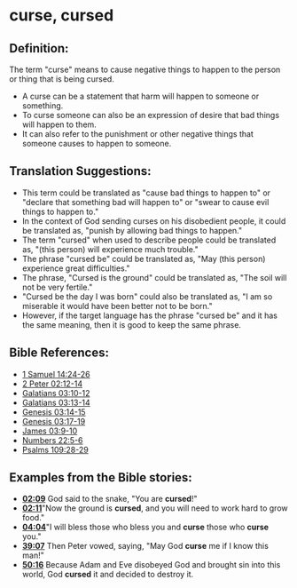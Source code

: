 # curse, cursed #

## Definition: ##

The term "curse" means to cause negative things to happen to the person or thing that is being cursed.

* A curse can be a statement that harm will happen to someone or something.
* To curse someone can also be an expression of desire that bad things will happen to them.
* It can also refer to the punishment or other negative things that someone causes to happen to someone.

## Translation Suggestions: ##

* This term could be translated as "cause bad things to happen to" or "declare that something bad will happen to" or "swear to cause evil things to happen to."
* In the context of God sending curses on his disobedient people, it could be translated as, "punish by allowing bad things to happen."
* The term "cursed" when used to describe people could be translated as, "(this person) will experience much trouble."
* The phrase "cursed be" could be translated as, "May (this person) experience great difficulties."
* The phrase, "Cursed is the ground" could be translated as, "The soil will not be very fertile."
* "Cursed be the day I was born" could also be translated as, "I am so miserable it would have been better not to be born."
* However, if the target language has the phrase "cursed be" and it has the same meaning, then it is good to keep the same phrase.



## Bible References: ##

* [1 Samuel 14:24-26](en/tn/1sa/help/14/24)
* [2 Peter 02:12-14](en/tn/2pe/help/02/12)
* [Galatians 03:10-12](en/tn/gal/help/03/10)
* [Galatians 03:13-14](en/tn/gal/help/03/13)
* [Genesis 03:14-15](en/tn/gen/help/03/14)
* [Genesis 03:17-19](en/tn/gen/help/03/17)
* [James 03:9-10](en/tn/jas/help/03/09)
* [Numbers 22:5-6](en/tn/num/help/22/05)
* [Psalms 109:28-29](en/tn/psa/help/109/28)

## Examples from the Bible stories: ##

* __[02:09](en/tn/obs/help/02/09)__ God said to the snake, "You are __cursed__!"
* __[02:11](en/tn/obs/help/02/11)__"Now the ground is __cursed__, and you will need to work hard to grow food."
* __[04:04](en/tn/obs/help/04/04)__"I will bless those who bless you and __curse__  those who __curse__  you."
* __[39:07](en/tn/obs/help/39/07)__ Then Peter vowed, saying, "May God __curse__  me if I know this man!"
* __[50:16](en/tn/obs/help/50/16)__ Because Adam and Eve disobeyed God and brought sin into this world, God __cursed__  it and decided to destroy it.